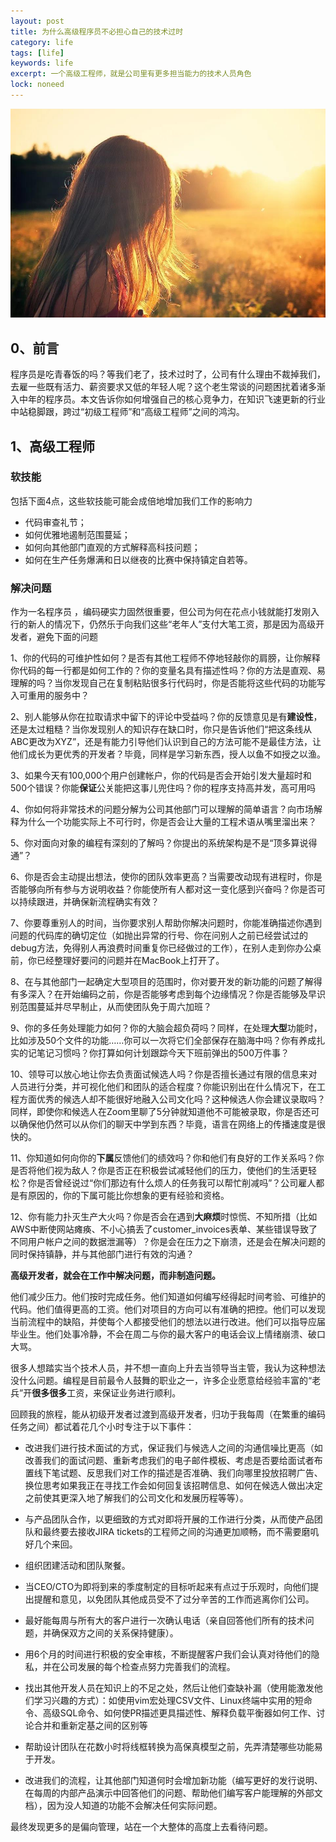 ```yaml
---
layout: post
title: 为什么高级程序员不必担心自己的技术过时
category: life
tags: [life]
keywords: life
excerpt: 一个高级工程师，就是公司里有更多担当能力的技术人员角色
lock: noneed
---
```


![](\assets\images\2021\life\senior-programmer-1.jpg)

## 0、前言

程序员是吃青春饭的吗？等我们老了，技术过时了，公司有什么理由不裁掉我们，去雇一些既有活力、薪资要求又低的年轻人呢？这个老生常谈的问题困扰着诸多渐入中年的程序员。本文告诉你如何增强自己的核心竞争力，在知识飞速更新的行业中站稳脚跟，跨过“初级工程师”和“高级工程师”之间的鸿沟。

## 1、高级工程师

### 软技能

包括下面4点，这些软技能可能会成倍地增加我们工作的影响力

- 代码审查礼节；
- 如何优雅地遏制范围蔓延；
- 如何向其他部门直观的方式解释高科技问题；
- 如何在生产任务爆满和日以继夜的比赛中保持镇定自若等。

### 解决问题

作为一名程序员 ，编码硬实力固然很重要，但公司为何在花点小钱就能打发刚入行的新人的情况下，仍然乐于向我们这些“老年人”支付大笔工资，那是因为高级开发者，避免下面的问题

1、你的代码的可维护性如何？是否有其他工程师不停地轻敲你的肩膀，让你解释你代码的每一行都是如何工作的？你的变量名具有描述性吗？你的方法是直观、易理解的吗？当你发现自己在复制粘贴很多行代码时，你是否能将这些代码的功能写入可重用的服务中？

2、别人能够从你在拉取请求中留下的评论中受益吗？你的反馈意见是有**建设性**，还是太过粗糙？当你发现别人的知识存在缺口时，你只是告诉他们“把这条线从ABC更改为XYZ”，还是有能力引导他们认识到自己的方法可能不是最佳方法，让他们成长为更优秀的开发者？毕竟，同样是学习新东西，授人以鱼不如授之以渔。

3、如果今天有100,000个用户创建帐户，你的代码是否会开始引发大量超时和500个错误？你能**保证**公关能把这事儿兜住吗？你的程序支持高并发，高可用吗

4、你如何将非常技术的问题分解为公司其他部门可以理解的简单语言？向市场解释为什么一个功能实际上不可行时，你是否会让大量的工程术语从嘴里溜出来？

5、你对面向对象的编程有深刻的了解吗？你提出的系统架构是不是“顶多算说得通”？

6、你是否会主动提出想法，使你的团队效率更高？当需要改动现有进程时，你是否能够向所有参与方说明收益？你能使所有人都对这一变化感到兴奋吗？你是否可以持续跟进，并确保新流程确实有效？

7、你要尊重别人的时间，当你要求别人帮助你解决问题时，你能准确描述你遇到问题的代码库的确切定位（如抛出异常的行号、你在问别人之前已经尝试过的debug方法，免得别人再浪费时间重复你已经做过的工作），在别人走到你办公桌前，你已经整理好要问的问题并在MacBook上打开了。

8、在与其他部门一起确定大型项目的范围时，你对要开发的新功能的问题了解得有多深入？在开始编码之前，你是否能够考虑到每个边缘情况？你是否能够及早识别范围蔓延并尽早制止，从而使团队免于周六加班？

9、你的多任务处理能力如何？你的大脑会超负荷吗？同样，在处理**大型**功能时，比如涉及50个文件的功能……你可以一次将它们全部保存在脑海中吗？你有养成扎实的记笔记习惯吗？你打算如何计划跟踪今天下班前弹出的500万件事？

10、领导可以放心地让你去负责面试候选人吗？你是否擅长通过有限的信息来对人员进行分类，并可视化他们和团队的适合程度？你能识别出在什么情况下，在工程方面优秀的候选人却不能很好地融入公司文化吗？这种候选人你会建议录取吗？同样，即使你和候选人在Zoom里聊了5分钟就知道他不可能被录取，你是否还可以确保他仍然可以从你们的聊天中学到东西？毕竟，语言在网络上的传播速度是很快的。

11、你知道如何向你的**下属**反馈他们的绩效吗？你和他们有良好的工作关系吗？你是否将他们视为敌人？你是否正在积极尝试减轻他们的压力，使他们的生活更轻松？你是否曾经说过“你们那边有什么烦人的任务我可以帮忙削减吗”？公司雇人都是有原因的，你的下属可能比你想象的更有经验和资格。

12、你有能力扑灭生产大火吗？你是否会在遇到**大麻烦**时惊慌、不知所措（比如AWS中断使网站瘫痪、不小心搞丢了customer_invoices表单、某些错误导致了不同用户帐户之间的数据泄漏等）？你是会在压力之下崩溃，还是会在解决问题的同时保持镇静，并与其他部门进行有效的沟通？

**高级开发者，就会在工作中解决问题，而非制造问题。**

他们减少压力。他们按时完成任务。他们知道如何编写经得起时间考验、可维护的代码。他们值得更高的工资。他们对项目的方向可以有准确的把控。他们可以发现当前流程中的缺陷，并使每个人都接受他们的想法以进行改进。他们可以指导应届毕业生。他们处事冷静，不会在周二与你的最大客户的电话会议上情绪崩溃、破口大骂。

很多人想踏实当个技术人员，并不想一直向上升去当领导当主管，我认为这种想法没什么问题。编程是目前最令人鼓舞的职业之一，许多企业愿意给经验丰富的“老兵”开**很多很多**工资，来保证业务进行顺利。

回顾我的旅程，能从初级开发者过渡到高级开发者，归功于我每周（在繁重的编码任务之间）都试着花几个小时专注于以下事件：

- 改进我们进行技术面试的方式，保证我们与候选人之间的沟通信噪比更高（如改善我们的面试问题、重新考虑我们的电子邮件模板、考虑是否要给面试者布置线下笔试题、反思我们对工作的描述是否准确、我们向哪里投放招聘广告、换位思考如果我正在寻找工作会如何回复该招聘信息、如何在候选人做出决定之前使其更深入地了解我们的公司文化和发展历程等等）。
- 与产品团队合作，以更细致的方式对即将开展的工作进行分类，从而使产品团队和最终要去接收JIRA tickets的工程师之间的沟通更加顺畅，而不需要磨叽好几个来回。
- 组织团建活动和团队聚餐。
- 当CEO/CTO为即将到来的季度制定的目标听起来有点过于乐观时，向他们提出提醒和意见，以免团队其他成员受不了过分辛苦的工作而逃离你们公司。
- 最好能每周与所有大的客户进行一次确认电话（亲自回答他们所有的技术问题，并确保双方之间的关系保持健康）。

- 用6个月的时间进行积极的安全审核，不断提醒客户我们会认真对待他们的隐私，并在公司发展的每个检查点努力完善我们的流程。
- 找出其他开发人员在知识上的不足之处，然后让他们查缺补漏（使用能激发他们学习兴趣的方式）：如使用vim宏处理CSV文件、Linux终端中实用的短命令、高级SQL命令、如何使PR描述更具描述性、解释负载平衡器如何工作、讨论合并和重新定基之间的区别等
- 帮助设计团队在花数小时将线框转换为高保真模型之前，先弄清楚哪些功能易于开发。
- 改进我们的流程，让其他部门知道何时会增加新功能（编写更好的发行说明、在每周的内部产品演示中回答他们的问题、帮助他们编写客户能理解的外部文档），因为没人知道的功能不会解决任何实际问题。

最终发现更多的是偏向管理，站在一个大整体的高度上去看待问题。